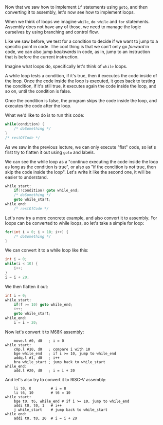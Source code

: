 Now that we saw how to implement `if` statements using `goto`, and then converting it to assembly, let's now see how to implement loops.

When we think of loops we imagine `while`, `do while` and `for` statements. Assembly does not have any of those, we need to manage the logic ourselves by using branching and control flow.

Like we saw before, we test for a condition to decide if we want to jump to a specific point in code. The cool thing is that 
we can't only go _forward_ in code, we can also jump _backwards_ in code, as in, jump to an instruction that is before the current instruction.

Imagine what loops do, specifically let's think of `while` loops.

A while loop tests a condition, if it's true, then it executes the code inside of the loop. Once the code inside the loop is executed,
it goes back to testing the condition, if it's still true, it executes again the code inside the loop, and so on, until the condition is false.

Once the condition is false, the program skips the code inside the loop, and executes the code after the loop.

What we'd like to do is to run this code:
```c 
while(condition) {
    /* doSomething */
}
/* restOfCode */
```
As we saw in the previous lecture, we can only execute "flat" code, so let's first try to flatten it out using `goto` and labels.

We can see the while loop as a "continue executing the code inside the loop as long as the condition is true", or also as 
"if the condition is not true, then skip the code inside the loop". Let's write it like the second one, it will be easier to understand.
```c
while_start:
    if(!condition) goto while_end;
    /* doSomething */
    goto while_start;
while_end:
    /* restOfCode */
```

Let's now try a more concrete example, and also convert it to assembly.
For loops can be converted to while loops, so let's take a simple for loop:
```c
for(int i = 0; i < 10; i++) {
    /* doSomething */
}
```
We can convert it to a while loop like this:
```c 
int i = 0;
while(i < 10) {
    i++;
}
i = i + 20;
```

We then flatten it out:
```c
int i = 0;
while_start:
    if(f >= 10) goto while_end;
    i++;
    goto while_start;
while_end:
    i = i + 20;
```

Now let's convert it to M68K assembly:
```m68k|playground|allow-open
    move.l #0, d0   ; i = 0
while_start:
    cmp.l #10, d0   ; compare i with 10
    bge while_end   ; if i >= 10, jump to while_end
    addq.l #1, d0   ; i++
    bra while_start ; jump back to while_start
while_end:
    add.l #20, d0   ; i = i + 20
```
And let's also try to convert it to RISC-V assembly:
```riscv|playground|allow-open
    li t0, 0         # i = 0
    li t6, 10        # t6 = 10
while_start:
    bge t0, t6, while_end # if i >= 10, jump to while_end
    addi t0, t0, 1   # i++
    j while_start    # jump back to while_start
while_end:
    addi t0, t0, 20  # i = i + 20
```


